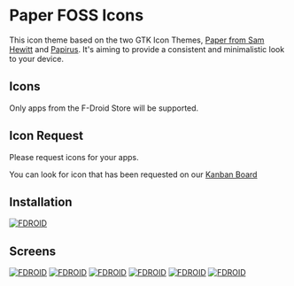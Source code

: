 # Paper FOSS Icons
This icon theme based on the two GTK Icon Themes, [Paper from Sam Hewitt](https://github.com/snwh/paper-icon-theme) and [Papirus](https://github.com/PapirusDevelopmentTeam/papirus-icon-theme). It's aiming to provide a consistent and minimalistic look to your device.

## Icons
Only apps from the F-Droid Store will be supported.

## Icon Request
Please request icons for your apps.

You can look for icon that has been requested on our [Kanban Board](https://board.kiefer-networks.de/?controller=BoardViewController&action=readonly&token=6c296e435be93377ce9688f872f48d8f409f57a7837bcbf4cfcd72243c70)
## Installation
[![FDROID](https://gitlab.com/beli3ver/Paper-FOSS-Theme/raw/master/gitlab/fdroid.png)](https://f-droid.org/packages/com.kn.paper_foss_theme/)

## Screens
[![FDROID](https://gitlab.com/beli3ver/Paper-FOSS-Theme/raw/master/gitlab/screens/1thumb.png)](https://gitlab.com/beli3ver/Paper-FOSS-Theme/raw/master/gitlab/screens/1.png)
[![FDROID](https://gitlab.com/beli3ver/Paper-FOSS-Theme/raw/master/gitlab/screens/2thumb.png)](https://gitlab.com/beli3ver/Paper-FOSS-Theme/raw/master/gitlab/screens/2.png)
[![FDROID](https://gitlab.com/beli3ver/Paper-FOSS-Theme/raw/master/gitlab/screens/3thumb.png)](https://gitlab.com/beli3ver/Paper-FOSS-Theme/raw/master/gitlab/screens/3.png)
[![FDROID](https://gitlab.com/beli3ver/Paper-FOSS-Theme/raw/master/gitlab/screens/5thumb.png)](https://gitlab.com/beli3ver/Paper-FOSS-Theme/raw/master/gitlab/screens/5.png)
[![FDROID](https://gitlab.com/beli3ver/Paper-FOSS-Theme/raw/master/gitlab/screens/6thumb.png)](https://gitlab.com/beli3ver/Paper-FOSS-Theme/raw/master/gitlab/screens/6.png)
[![FDROID](https://gitlab.com/beli3ver/Paper-FOSS-Theme/raw/master/gitlab/screens/7thumb.png)](https://gitlab.com/beli3ver/Paper-FOSS-Theme/raw/master/gitlab/screens/7.png)


